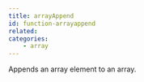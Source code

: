 ```yaml
---
title: arrayAppend
id: function-arrayappend
related:
categories:
    - array
---
```


Appends an array element to an array.